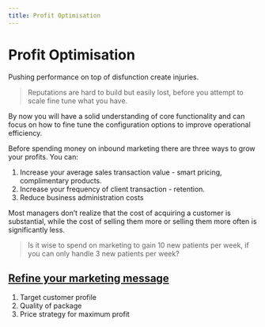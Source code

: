 ```yaml
---
title: Profit Optimisation
---
```


# Profit Optimisation

Pushing performance on top of disfunction create injuries.

> Reputations are hard to build but easily lost, before you attempt to scale fine tune what you have.

By now you will have a solid understanding of core functionality and can focus on how to fine tune the configuration options to improve operational efficiency.

Before spending money on inbound marketing there are three ways to grow your profits. You can:

1. Increase your average sales transaction value - smart pricing, complimentary products.
2. Increase your frequency of client transaction - retention.
3. Reduce business administration costs

Most managers don’t realize that the cost of acquiring a customer is substantial, while the cost of selling them more or selling them more often is significantly less.

> Is it wise to spend on marketing to gain 10 new patients per week, if you can only handle 3 new patients per week?

## [Refine your marketing message](./marketing/)

1. Target customer profile
2. Quality of package
3. Price strategy for maximum profit
